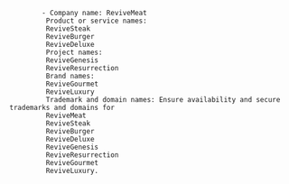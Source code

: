 			- Company name: ReviveMeat
			 Product or service names: 
			 ReviveSteak
			 ReviveBurger
			 ReviveDeluxe
			 Project names: 
			 ReviveGenesis
			 ReviveResurrection
			 Brand names: 
			 ReviveGourmet
			 ReviveLuxury
			 Trademark and domain names: Ensure availability and secure trademarks and domains for 
			 ReviveMeat
			 ReviveSteak
			 ReviveBurger
			 ReviveDeluxe
			 ReviveGenesis
			 ReviveResurrection
			 ReviveGourmet
			 ReviveLuxury.












